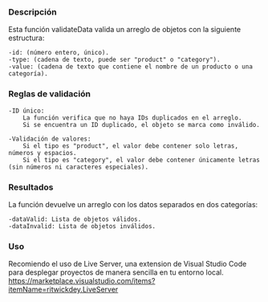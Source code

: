 ### Descripción
Esta función validateData valida un arreglo de objetos con la siguiente estructura:

    -id: (número entero, único).
    -type: (cadena de texto, puede ser "product" o "category").
    -value: (cadena de texto que contiene el nombre de un producto o una categoría).


### Reglas de validación
    -ID único:
        La función verifica que no haya IDs duplicados en el arreglo.
        Si se encuentra un ID duplicado, el objeto se marca como inválido.
    
    -Validación de valores:
        Si el tipo es "product", el valor debe contener solo letras, números y espacios.
        Si el tipo es "category", el valor debe contener únicamente letras (sin números ni caracteres especiales).


### Resultados
La función devuelve un arreglo con los datos separados en dos categorías:

    -dataValid: Lista de objetos válidos.
    -dataInvalid: Lista de objetos inválidos.


### Uso
Recomiendo el uso de Live Server, una extension de Visual Studio Code para desplegar proyectos de manera sencilla en tu entorno local.
https://marketplace.visualstudio.com/items?itemName=ritwickdey.LiveServer
